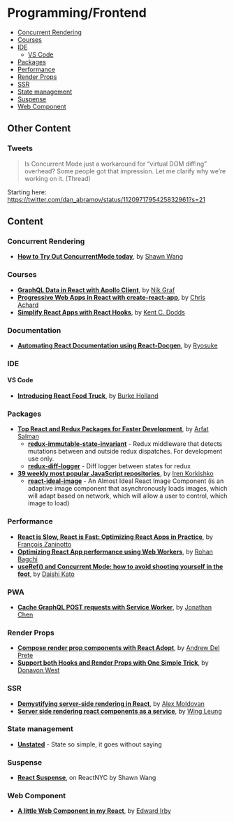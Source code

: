 # Programming/Frontend

<!-- prettier-ignore-start -->
<!-- TOC depthFrom:3 -->

- [Concurrent Rendering](#concurrent-rendering)
- [Courses](#courses)
- [IDE](#ide)
  - [VS Code](#vs-code)
- [Packages](#packages)
- [Performance](#performance)
- [Render Props](#render-props)
- [SSR](#ssr)
- [State management](#state-management)
- [Suspense](#suspense)
- [Web Component](#web-component)

<!-- /TOC -->
<!-- prettier-ignore-end -->

## Other Content

### Tweets

> Is Concurrent Mode just a workaround for “virtual DOM diffing” overhead? Some people got that impression. Let me clarify why we’re working on it. (Thread)

Starting here: https://twitter.com/dan_abramov/status/1120971795425832961?s=21

## Content

### Concurrent Rendering

- **[How to Try Out ConcurrentMode today](https://github.com/sw-yx/fresh-concurrent-react)**, by [Shawn Wang](https://github.com/sw-yx)

### Courses

- **[GraphQL Data in React with Apollo Client](https://egghead.io/courses/graphql-data-in-react-with-apollo-client)**, by [Nik Graf](https://egghead.io/instructors/nik-graf)
- **[Progressive Web Apps in React with create-react-app](https://egghead.io/courses/progressive-web-apps-in-react-with-create-react-app)**, by [Chris Achard](https://egghead.io/instructors/chris-achard)
- **[Simplify React Apps with React Hooks](https://egghead.io/courses/simplify-react-apps-with-react-hooks)**, by [Kent C. Dodds](https://egghead.io/instructors/kentcdodds)

### Documentation

- **[Automating React Documentation using React-Docgen](https://medium.com/@whoisryosuke/automating-react-documentation-using-react-docgen-%EF%B8%8F-3e1b2e2b0c0b)**, by [Ryosuke](https://medium.com/@whoisryosuke)

### IDE

#### VS Code

- **[Introducing React Food Truck](https://burkeknowswords.com/introducing-react-food-truck-b23ea1e2cf79)**, by [Burke Holland](https://burkeknowswords.com/@burkeholland)

### Packages

- **[Top React and Redux Packages for Faster Development](https://codeburst.io/top-react-and-redux-packages-for-faster-development-5fa0ace42fe7)**, by [Arfat Salman](https://codeburst.io/@arfatsalman)
  - **[redux-immutable-state-invariant](https://github.com/leoasis/redux-immutable-state-invariant)** - Redux middleware that detects mutations between and outside redux dispatches. For development use only.
  - **[redux-diff-logger](https://github.com/evgenyrodionov/redux-diff-logger)** - Diff logger between states for redux
- **[39 weekly most popular JavaScript repositories](https://itnext.io/39-most-popular-javascript-open-source-projects-on-github-june-2018-bae92be1a886)**, by [Iren Korkishko](https://itnext.io/@Iren.Korkishko)
  - **[react-ideal-image](https://github.com/stereobooster/react-ideal-image)** - An Almost Ideal React Image Component (is an adaptive image component that asynchronously loads images, which will adapt based on network, which will allow a user to control, which image to load)

### Performance

- **[React is Slow, React is Fast: Optimizing React Apps in Practice](https://medium.com/dailyjs/react-is-slow-react-is-fast-optimizing-react-apps-in-practice-394176a11fba)**, by [François Zaninotto](https://medium.com/@francoisz)
- **[Optimizing React App performance using Web Workers](https://medium.com/prolanceer/optimizing-react-app-performance-using-web-workers-79266afd4a7)**, by [Rohan Bagchi](https://medium.com/@rohanbagchi)
- **[useRef() and Concurrent Mode: how to avoid shooting yourself in the foot](https://frontarm.com/daishi-kato/use-ref-in-concurrent-mode/)**, by [Daishi Kato](https://frontarm.com/daishi-kato/)

### PWA

- **[Cache GraphQL POST requests with Service Worker](https://medium.com/@jono/cache-graphql-post-requests-with-service-worker-100a822a388a)**, by [Jonathan Chen](https://medium.com/@jono)

### Render Props

- **[Compose render prop components with React Adopt](https://egghead.io/lessons/react-compose-render-prop-components-with-react-adopt)**, by [Andrew Del Prete](https://egghead.io/instructors/andrew-del-prete)
- **[Support both Hooks and Render Props with One Simple Trick](https://americanexpress.io/hydra/)**, by [Donavon West](https://americanexpress.io/u/donavon/)

### SSR

- **[Demystifying server-side rendering in React](https://medium.freecodecamp.org/demystifying-reacts-server-side-render-de335d408fe4)**, by [Alex Moldovan](https://medium.freecodecamp.org/@alexnm)
- **[Server side rendering react components as a service](https://medium.com/vrt-digital-studio/server-side-rendering-react-components-as-a-service-9d6b887cb02a)**, by [Wing Leung](https://medium.com/@wnglng)

### State management

- **[Unstated](https://github.com/jamiebuilds/unstated)** - State so simple, it goes without saying

### Suspense

- **[React Suspense](https://youtu.be/eRvbh5C6Lj0)**, on ReactNYC by Shawn Wang

### Web Component

- **[A little Web Component in my React](https://itnext.io/a-little-web-component-in-my-react-3c66a918ea99)**, by [Edward Irby](https://itnext.io/@edwardirby)
